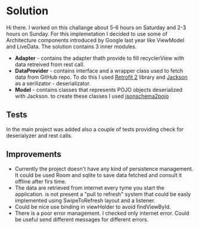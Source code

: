 # Solution

Hi there. I worked on this challange about 5-6 hours on Saturday and 2-3 hours on Sunday. For this implemetation I decided to use some of Architecture components introduced by Google last year like ViewModel and LiveData. The solution contains 3 inner modules. 

* __Adapter__ -  contains the adapter thath provide to fill recyclerView  with data retreived from rest call.
* __DataProvider__ - contains interface and a wrapper class used to fetch data from GitHub repo. To do this I used [Retrofit 2](http://square.github.io/retrofit/) library and [Jackson](https://github.com/FasterXML/jackson) as a serilizator - deserializator.
* __Model__ - contains classes that represents POJO objects deserialized with Jackson. to create these classes I used [jsonschema2pojo](http://www.jsonschema2pojo.org/)

## Tests
In the main project was added also a couple of tests providing check for deserialyzer and rest calls.

## Improvements
* Currently the project doesn't have any kind of persistence management. It could be used Room and sqlite to save data fetched and consult it offline after firs time.
* The data are retrieved from internet every tyme you start the application. is not present a "pull to refresh" system that could be easly implemented using SwipeToRefresh layout and a listener.
* Could be nice use binding in viewHolder to avoid findViewById.
* There is a poor error management. I checked only internet error. Could be useful send different messages for different errors. 

